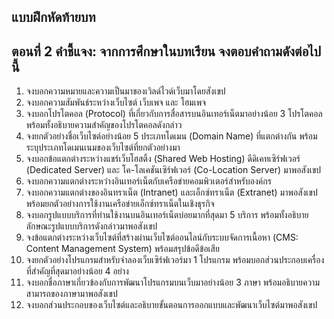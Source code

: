 ## แบบฝึกหัดท้ายบท
## ตอนที่ 2 คำชี้แจง: จากการศึกษาในบทเรียน จงตอบคำถามดังต่อไปนี้
1. จงบอกความหมายและความเป็นมาของเวิลด์ไวด์เว็บมาโดยสังเขป
2. จงบอกความสัมพันธ์ระหว่างเว็บไซต์ เว็บเพจ และ โฮมเพจ
3. จงบอกโปรโตคอล (Protocol) ที่เกี่ยวกับการสื่อสารบนอินเทอร์เน็ตมาอย่างน้อย 3 โปรโตคอล พร้อมทั้งอธิบายความสำคัญของโปรโตคอลดังกล่าว
4. จงยกตัวอย่างชื่อเว็บไซต์อย่างน้อย 5 ประเภทโดเมน (Domain Name) ที่แตกต่างกัน พร้อมระบุประเภทโดเมนเนมของเว็บไซต์ที่ยกตัวอย่างมา 
5. จงบอกข้อแตกต่างระหว่างแชร์เว็บโฮสติ้ง (Shared Web Hosting) ดีดิเคทเซิร์ฟเวอร์ (Dedicated Server) และ โค-โลเคชันเซิร์ฟเวอร์ (Co-Location Server) มาพอสังเขป
6. จงบอกความแตกต่างระหว่างอินเทอร์เน็ตกับเครือข่ายคอมพิวเตอร์สำหรับองค์กร
7. จงบอกความแตกต่างของอินทราเน็ต (Intranet) และเอ็กซ์ทราเน็ต (Extranet) มาพอสังเขป พร้อมยกตัวอย่างการใช้งานเครือข่ายเอ็กซ์ทราเน็ตในเชิงธุรกิจ
8. จงบอกรูปแบบบริการที่ท่านใช้งานบนอินเทอร์เน็ตบ่อยมากที่สุดมา 5 บริการ พร้อมทั้งอธิบายลักษณะรูปแบบบริการดังกล่าวมาพอสังเขป
9. จงข้อแตกต่างระหว่างเว็บไซต์ที่สร้างผ่านเว็บไซต์ออนไลน์กับระบบจัดการเนื้อหา (CMS: Content Management System) พร้อมสรุปข้อดีข้อเสีย
10. จงยกตัวอย่างโปรแกรมสำหรับจำลองเว็บเซิร์ฟเวอร์มา 1 โปรแกรม พร้อมบอกส่วนประกอบเครื่องที่สำคัญที่สุดมาอย่างน้อย 4 อย่าง 
11. จงบอกชื่อภาษาเกี่ยวข้องกับการพัฒนาโปรแกรมบนเว็บมาอย่างน้อย 3 ภาษา พร้อมอธิบายความสามารถของภาษามาพอสังเขป
12. จงบอกส่วนประกอบของเว็บไซต์และอธิบายขั้นตอนการออกแบบและพัฒนาเว็บไซต์มาพอสังเขป